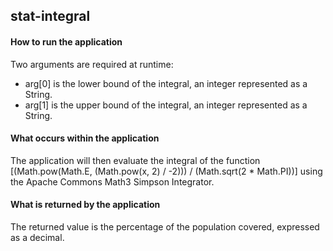 ## stat-integral

#### How to run the application
Two arguments are required at runtime:
* arg[0] is the lower bound of the integral, an integer represented as a String.
* arg[1] is the upper bound of the integral, an integer represented as a String.

#### What occurs within the application
The application will then evaluate the integral of the function
[(Math.pow(Math.E, (Math.pow(x, 2) / -2))) / (Math.sqrt(2 * Math.PI))]
using the Apache Commons Math3 Simpson Integrator.

#### What is returned by the application
The returned value is the percentage of the population covered, expressed as a decimal.
